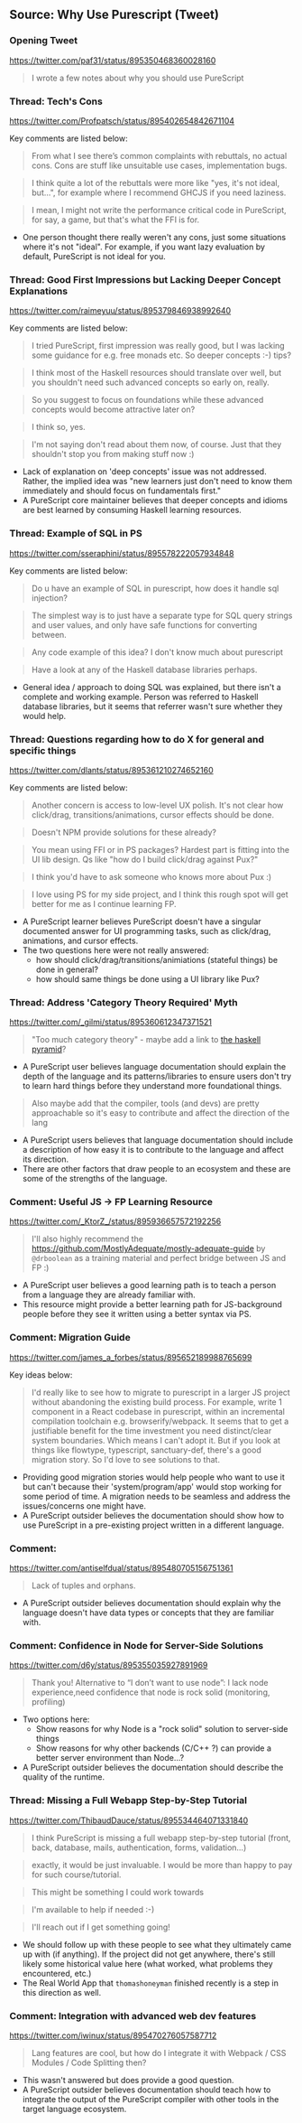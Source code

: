 
## Source: Why Use Purescript (Tweet)

### Opening Tweet

https://twitter.com/paf31/status/895350468360028160

> I wrote a few notes about why you should use PureScript

### Thread: Tech's Cons

https://twitter.com/Profpatsch/status/895402654842671104

Key comments are listed below:

> From what I see there’s common complaints with rebuttals, no actual cons. Cons are stuff like unsuitable use cases, implementation bugs.

> I think quite a lot of the rebuttals were more like "yes, it's not ideal, but...", for example where I recommend GHCJS if you need laziness.

> I mean, I might not write the performance critical code in PureScript, for say, a game, but that's what the FFI is for.

- One person thought there really weren't any cons, just some situations where it's not "ideal". For example, if you want lazy evaluation by default, PureScript is not ideal for you.

### Thread: Good First Impressions but Lacking Deeper Concept Explanations

https://twitter.com/raimeyuu/status/895379846938992640

Key comments are listed below:

> I tried PureScript, first impression was really good, but I was lacking some guidance for e.g. free monads etc. So deeper concepts :-) tips?

> I think most of the Haskell resources should translate over well, but you shouldn't need such advanced concepts so early on, really.

> So you suggest to focus on foundations while these advanced concepts would become attractive later on?

> I think so, yes.

> I'm not saying don't read about them now, of course. Just that they shouldn't stop you from making stuff now :)

- Lack of explanation on 'deep concepts' issue was not addressed. Rather, the implied idea was "new learners just don't need to know them immediately and should focus on fundamentals first."
- A PureScript core maintainer believes that deeper concepts and idioms are best learned by consuming Haskell learning resources.

### Thread: Example of SQL in PS

https://twitter.com/sseraphini/status/895578222057934848

Key comments are listed below:

> Do u have an example of SQL in purescript, how does it handle sql injection?

> The simplest way is to just have a separate type for SQL query strings and user values, and only have safe functions for converting between.

> Any code example of this idea? I don't know much about purescript

> Have a look at any of the Haskell database libraries perhaps.

- General idea / approach to doing SQL was explained, but there isn't a complete and working example. Person was referred to Haskell database libraries, but it seems that referrer wasn't sure whether they would help.

### Thread: Questions regarding how to do X for general and specific things

https://twitter.com/dlants/status/895361210274652160

Key comments are listed below:

> Another concern is access to low-level UX polish. It's not clear how click/drag, transitions/animations, cursor effects should be done.

> Doesn't NPM provide solutions for these already?

> You mean using FFI or in PS packages? Hardest part is fitting into the UI lib design. Qs like "how do I build click/drag against Pux?"

> I think you'd have to ask someone who knows more about Pux :)

> I love using PS for my side project, and I think this rough spot will get better for me as I continue learning FP.

- A PureScript learner believes PureScript doesn't have a singular documented answer for UI programming tasks, such as click/drag, animations, and cursor effects.
- The two questions here were not really answered:
    - how should click/drag/transitions/animiations (stateful things) be done in general?
    - how should same things be done using a UI library like Pux?

### Thread: Address 'Category Theory Required' Myth

https://twitter.com/_gilmi/status/895360612347371521

> "Too much category theory" - maybe add a link to [the haskell pyramid]( https://patrickmn.com/software/the-haskell-pyramid/)?

- A PureScript user believes language documentation should explain the depth of the language and its patterns/libraries to ensure users don't try to learn hard things before they understand more foundational things.

> Also maybe add that the compiler, tools (and devs) are pretty approachable so it's easy to contribute and affect the direction of the lang

- A PureScript users believes that language documentation should include a description of how easy it is to contribute to the language and affect its direction.
- There are other factors that draw people to an ecosystem and these are some of the strengths of the language.

### Comment: Useful JS -> FP Learning Resource

https://twitter.com/_KtorZ_/status/895936657572192256

> I'll also highly recommend the https://github.com/MostlyAdequate/mostly-adequate-guide by `@drboolean` as a training material and perfect bridge between JS and FP :)

- A PureScript user believes a good learning path is to teach a person from a language they are already familiar with.
- This resource might provide a better learning path for JS-background people before they see it written using a better syntax via PS.

### Comment: Migration Guide

https://twitter.com/james_a_forbes/status/895652189988765699

Key ideas below:

> I'd really like to see how to migrate to purescript in a larger JS project without abandoning the existing build process.
> For example, write 1 component in a React codebase in purescript, within an incremental compilation toolchain e.g. browserify/webpack.
> It seems that to get a justifiable benefit for the time investment you need distinct/clear system boundaries. Which means I can't adopt it.
> But if you look at things like flowtype, typescript, sanctuary-def, there's a good migration story. So I'd love to see solutions to that.

- Providing good migration stories would help people who want to use it but can't because their 'system/program/app' would stop working for some period of time. A migration needs to be seamless and address the issues/concerns one might have.
- A PureScript outsider believes the documentation should show how to use PureScript in a pre-existing project written in a different language.

### Comment: 

https://twitter.com/antiselfdual/status/895480705156751361

> Lack of tuples and orphans.

- A PureScript outsider believes documentation should explain why the language doesn't have data types or concepts that they are familiar with.

### Comment: Confidence in Node for Server-Side Solutions

https://twitter.com/d6y/status/895355035927891969

> Thank you! Alternative to “I don’t want to use node”: I lack node experience,need confidence that node is rock solid (monitoring, profiling)

- Two options here:
    - Show reasons for why Node is a "rock solid" solution to server-side things
    - Show reasons for why other backends (C/C++ ?) can provide a better server environment than Node...?
- A PureScript outsider believes the documentation should describe the quality of the runtime.

### Thread: Missing a Full Webapp Step-by-Step Tutorial

https://twitter.com/ThibaudDauce/status/895534464071331840

> I think PureScript is missing a full webapp step-by-step tutorial (front, back, database, mails, authentication, forms, validation…)

> exactly, it would be just invaluable. I would be more than happy to pay for such course/tutorial.

> This might be something I could work towards

> I'm available to help if needed :-)

> I'll reach out if I get something going!

- We should follow up with these people to see what they ultimately came up with (if anything). If the project did not get anywhere, there's still likely some historical value here (what worked, what problems they encountered, etc.)
- The Real World App that `thomashoneyman` finished recently is a step in this direction as well.

### Comment: Integration with advanced web dev features

https://twitter.com/iwinux/status/895470276057587712

> Lang features are cool, but how do I integrate it with Webpack / CSS Modules / Code Splitting then?

- This wasn't answered but does provide a good question.
- A PureScript outsider believes documentation should teach how to integrate the output of the PureScript compiler with other tools in the target language ecosystem.
